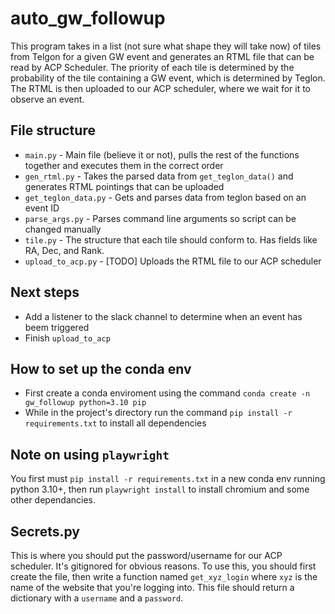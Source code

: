 # auto_gw_followup

This program takes in a list (not sure what shape they will take now) of tiles from Telgon for a given GW event and generates an RTML file that can be read by ACP Scheduler. The priority of each tile is determined by the probability of the tile containing a GW event, which is determined by Teglon. The RTML is then uploaded to our ACP scheduler, where we wait for it to observe an event.

## File structure

- `main.py` - Main file (believe it or not), pulls the rest of the functions together and executes them in the correct order
- `gen_rtml.py` - Takes the parsed data from `get_teglon_data()` and generates RTML pointings that can be uploaded
- `get_teglon_data.py` - Gets and parses data from teglon based on an event ID
- `parse_args.py` - Parses command line arguments so script can be changed manually
- `tile.py` - The structure that each tile should conform to. Has fields like RA, Dec, and Rank.
- `upload_to_acp.py` - [TODO] Uploads the RTML file to our ACP scheduler

## Next steps

- Add a listener to the slack channel to determine when an event has beem triggered
- Finish `upload_to_acp`

## How to set up the conda env

- First create a conda enviroment using the command `conda create -n gw_followup python=3.10 pip`
- While in the project's directory run the command `pip install -r requirements.txt` to install all dependencies

## Note on using `playwright`

You first must `pip install -r requirements.txt` in a new conda env running python 3.10+, then run `playwright install` to install chromium and some other dependancies.

## Secrets.py

This is where you should put the password/username for our ACP scheduler. It's gitignored for obvious reasons.
To use this, you should first create the file, then write a function named `get_xyz_login` where `xyz` is the name of the website that you're logging into. This file should return a dictionary with a `username` and a `password`.
